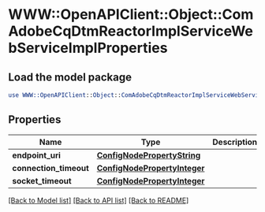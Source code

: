 # WWW::OpenAPIClient::Object::ComAdobeCqDtmReactorImplServiceWebServiceImplProperties

## Load the model package
```perl
use WWW::OpenAPIClient::Object::ComAdobeCqDtmReactorImplServiceWebServiceImplProperties;
```

## Properties
Name | Type | Description | Notes
------------ | ------------- | ------------- | -------------
**endpoint_uri** | [**ConfigNodePropertyString**](ConfigNodePropertyString.md) |  | [optional] 
**connection_timeout** | [**ConfigNodePropertyInteger**](ConfigNodePropertyInteger.md) |  | [optional] 
**socket_timeout** | [**ConfigNodePropertyInteger**](ConfigNodePropertyInteger.md) |  | [optional] 

[[Back to Model list]](../README.md#documentation-for-models) [[Back to API list]](../README.md#documentation-for-api-endpoints) [[Back to README]](../README.md)


